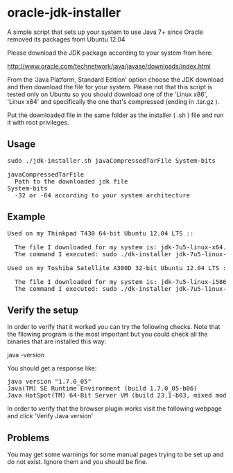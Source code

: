 oracle-jdk-installer
====================

A simple script that sets up your system to use Java 7+ since Oracle removed its packages from Ubuntu 12.04

Please download the JDK package according to your system from here:

http://www.oracle.com/technetwork/java/javase/downloads/index.html

From the 'Java Platform, Standard Edition' option choose the JDK download and then download the file for your system. Please not that this script is tested only on Ubuntu so you should download one of the 'Linux x86', 'Linux x64' and specifically the one that's compressed (ending in .tar.gz ).

Put the downloaded file in the same folder as the installer ( .sh ) file and run it with root privileges.

Usage
-----
<pre>
sudo ./jdk-installer.sh javaCompressedTarFile System-bits

javaCompressedTarFile
  Path to the downloaded jdk file
System-bits
  -32 or -64 according to your system architecture</pre>


Example
--------

<pre>
Used on my Thinkpad T430 64-bit Ubuntu 12.04 LTS ::

  The file I downloaded for my system is: jdk-7u5-linux-x64.tar.gz
  The command I executed: sudo ./dk-installer jdk-7u5-linux-x64.tar.gz -64
  
Used on my Toshiba Satellite A300D 32-bit Ubuntu 12.04 LTS ::

  The file I downloaded for my system is: jdk-7u5-linux-i586.tar.gz
  The command I executed: sudo ./dk-installer jdk-7u5-linux-i586.tar.gz -32
</pre>

Verify the setup
----------------
In order to verify that it worked you can try the following checks. Note that the fllowing program is the most important but you could check all the binaries that are installed this way:

java -version

You should get a response like:
<pre>
java version "1.7.0_05"
Java(TM) SE Runtime Environment (build 1.7.0_05-b06)
Java HotSpot(TM) 64-Bit Server VM (build 23.1-b03, mixed mode)
</pre>
In order to verify that the browser plugin works visit the following webpage and click 'Verify Java version'

Problems
--------
You may get some warnings for some manual pages trying to be set up and do not exist. Ignore them and you should be fine.
